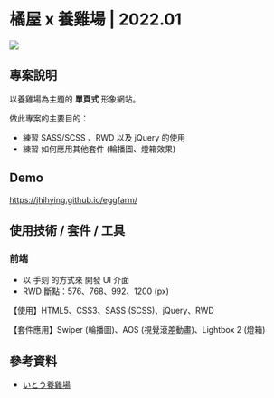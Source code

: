 # 橘屋 x 養雞場 | 2022.01
![](https://i.imgur.com/5tva0po.jpg)

## 專案說明
以養雞場為主題的 **單頁式** 形象網站。

做此專案的主要目的：

- 練習 SASS/SCSS 、RWD 以及 jQuery 的使用
- 練習 如何應用其他套件 (輪播圖、燈箱效果)




## Demo
https://jhihying.github.io/eggfarm/


## 使用技術 / 套件 / 工具
### 前端
- 以 手刻 的方式來 開發 UI 介面
- RWD 斷點：576、768、992、1200 (px)

【使用】HTML5、CSS3、SASS (SCSS)、jQuery、RWD

【套件應用】Swiper (輪播圖)、AOS (視覺滾差動畫)、Lightbox 2 (燈箱)


## 參考資料
- [いとう養雞場](http://ito-eggfarm.com/)
